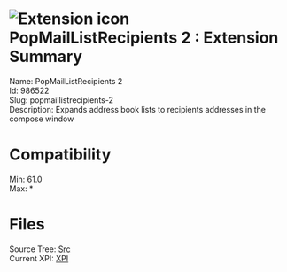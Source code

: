 # ![Extension icon](https://addons.thunderbird.net/user-media/addon_icons/986/986522-64.png?modified=c9fcbfae) PopMailListRecipients 2 : Extension Summary

Name: PopMailListRecipients 2  
Id: 986522  
Slug: popmaillistrecipients-2  
Description: Expands address book lists to recipients addresses in the compose window
  

# Compatibility
Min: 61.0  
Max: *  

# Files

Source Tree: [Src](C:/Dev/Thunderbird/ThunderKdB/xall/x68/986522-popmaillistrecipients-2/src)  
Current XPI: [XPI](C:/Dev/Thunderbird/ThunderKdB/xall/x68/986522-popmaillistrecipients-2/xpi)  



